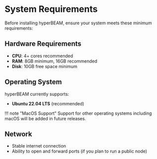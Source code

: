 # **System Requirements**

Before installing hyperBEAM, ensure your system meets these minimum requirements:

## Hardware Requirements

* **CPU**: 4+ cores recommended
* **RAM**: 8GB minimum, 16GB recommended
* **Disk**: 10GB free space minimum

## Operating System

hyperBEAM currently supports:

* **Ubuntu 22.04 LTS** (recommended)

!!! note "MacOS Support"
	Support for other operating systems including macOS will be added in future releases.

## Network

* Stable internet connection
* Ability to open and forward ports (if you plan to run a public node) 